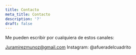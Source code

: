 ```yaml
---
title: Contacto
meta_title: Contacto
description: '?'
draft: false
---
```

Me pueden escribir por cualquiera de estos canales:

[Juramirezmunoz@gmail.com](mailto:Juramirezmunoz@gmail.com)
Instagram: @afueradelcuadrito
